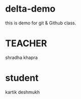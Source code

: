 # delta-demo
this is demo for git &amp; Github class.

# TEACHER
shradha khapra 
# student 
kartik deshmukh 
